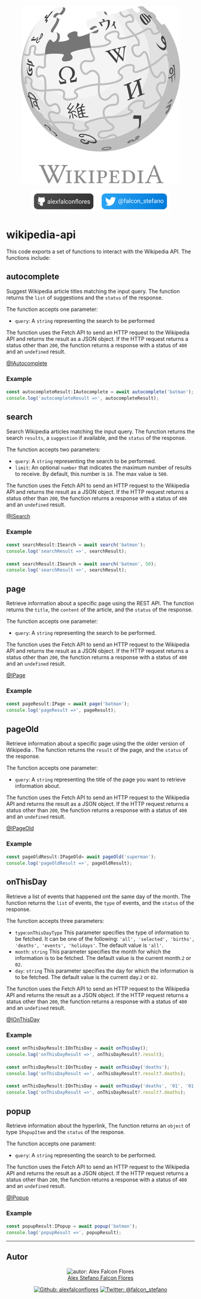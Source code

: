 <p align="center" >
	<img src="docs/assets/wikipedia.svg" alt="wikipedia logo"/>
</p>

<p align="center" >
<a href="https://github.com/alexfalconflores/wikipedia-api" title="repository"><img src="docs/assets/github-banner.svg" height="60" alt="Github: repository"></a>
<a href="https://twitter.com/falcon_stefano" title="Follow me"><img src="docs/assets/twitter-banner.svg" height="60" alt="Twitter: @falcon_stefano"></a>
</p>

# wikipedia-api
This code exports a set of functions to interact with the Wikipedia API. The functions include:

## autocomplete
Suggest Wikipedia article titles matching the input query. The function returns the ```list``` of suggestions and the ```status``` of the response.

The function accepts one parameter:

- ```query```: A ```string``` representing the search to be performed

The function uses the Fetch API to send an HTTP request to the Wikipedia API and returns the result as a JSON object. If the HTTP request returns a status other than ```200```, the function returns a response with a status of ```400``` and an ```undefined``` result.

[@IAutocomplete](docs/IAutocomplete.md)

### Example
```typescript
const autocompleteResult:IAutocomplete = await autocomplete('batman');
console.log('autocompleteResult =>', autocompleteResult);
```

## search
Search Wikipedia articles matching the input query. The function returns the search ```results```, a ```suggestion``` if available, and the ```status``` of the response.

The function accepts two parameters:

- ```query```: A ```string``` representing the search to be performed.
- ```limit```: An optional ```number``` that indicates the maximum number of results to receive. By default, this number is ```10```. The max value is ```500```.

The function uses the Fetch API to send an HTTP request to the Wikipedia API and returns the result as a JSON object. If the HTTP request returns a status other than ```200```, the function returns a response with a status of ```400``` and an ```undefined``` result.

[@ISearch](docs/ISearch.md)

### Example
```typescript
const searchResult:ISearch = await search('batman');
console.log('searchResult =>', searchResult);

const searchResult:ISearch = await search('batman', 50);
console.log('searchResult =>', searchResult);
```

## page
Retrieve information about a specific page using the REST API. The function returns the ```title```, the ```content``` of the article, and the ```status``` of the response.

The function accepts one parameter:

- ```query```: A ```string``` representing the search to be performed.

The function uses the Fetch API to send an HTTP request to the Wikipedia API and returns the result as a JSON object. If the HTTP request returns a status other than ```200```, the function returns a response with a status of ```400``` and an ```undefined``` result.

[@IPage](docs/IPage.md)
### Example
```typescript
const pageResult:IPage = await page('batman');
console.log('pageResult =>', pageResult);
```

## pageOld
Retrieve information about a specific page using the the older version of Wikipedia . The function returns the ```result``` of the page, and the ```status``` of the response.

The function accepts one parameter:

- ```query```: A ```string``` representing the title of the page you want to retrieve information about.

The function uses the Fetch API to send an HTTP request to the Wikipedia API and returns the result as a JSON object. If the HTTP request returns a status other than ```200```, the function returns a response with a status of ```400``` and an ```undefined``` result.

[@IPageOld](docs/IPageOld)
### Example
```typescript
const pageOldResult:IPageOld= await pageOld('superman');
console.log('pageOldResult =>', pageOldResult);
```

## onThisDay
Retrieve a list of events that happened ont the same day of the month. The function returns the ```list``` of events, the ```type``` of events, and the ```status``` of the response.

The function accepts three parameters:

- ```type```:```onThisDayType``` This parameter specifies the type of information to be fetched. It can be one of the following: ```'all', 'selected', 'births', 'deaths', 'events', 'holidays'```. The default value is ```'all'```.
- ```month```: ```string``` This parameter specifies the month for which the information is to be fetched. The default value is the current month.```2``` or ```02```.
- ```day```: ```string``` This parameter specifies the day for which the information is to be fetched. The default value is the current day.```2``` or ```02```.

The function uses the Fetch API to send an HTTP request to the Wikipedia API and returns the result as a JSON object. If the HTTP request returns a status other than ```200```, the function returns a response with a status of ```400``` and an ```undefined``` result.

[@IOnThisDay](docs/IOnThisDay.md)

### Example
```typescript
const onThisDayResult:IOnThisDay = await onThisDay();
console.log('onThisDayResult =>', onThisDayResult?.result);

const onThisDayResult:IOnThisDay = await onThisDay('deaths');
console.log('onThisDayResult =>', onThisDayResult?.result?.deaths);

const onThisDayResult:IOnThisDay = await onThisDay('deaths', '01', '01');
console.log('onThisDayResult =>', onThisDayResult?.result?.deaths);
```

## popup
Retrieve information about the hyperlink, The function returns an ```object``` of type ```IPopupItem``` and the ```status``` of the response.

The function accepts one parament:
- ```query```: A ```string``` representing the search to be performed.

The function uses the Fetch API to send an HTTP request to the Wikipedia API and returns the result as a JSON object. If the HTTP request returns a status other than ```200```, the function returns a response with a status of ```400``` and an ```undefined``` result.

[@IPopup](docs/IPopup.md)

### Example
```typescript
const popupResult:IPopup = await popup('batman');
console.log('popupResult =>', popupResult);
````

---

## Autor
<p align="center">
	<img src="https://avatars.githubusercontent.com/u/75406302?v=4" height="200" alt="autor: Alex Falcon Flores"/>
	<br>
	<a href="https://github.com/alexfalconflores">Alex Stefano Falcon Flores</a>
</p>
<p align="center" >
<a href="https://github.com/alexfalconflores" title="my profile"><img src="docs/assets/github.svg" width="42" height="42" alt="Github: alexfalconflores"></a>
<a href="https://twitter.com/falcon_stefano" title="Follow me"><img src="docs/assets/twitter.svg" width="42" height="42" alt="Twitter: @falcon_stefano"></a>
</p>

